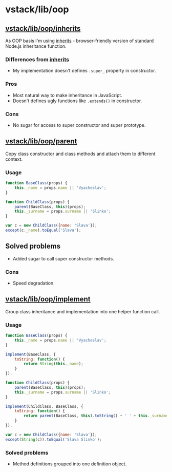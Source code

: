 # vstack/lib/oop

## [vstack/lib/oop/inherits]

As OOP basis I'm using [inherits] - browser-friendly version of standard Node.js
inheritance function.

### Differences from [inherits]

* My implementation doesn't defines `.super_` property in constructor.

### Pros

* Most natural way to make inheritance in JavaScript.
* Doesn't defines ugly functions like `.extends()` in constructor.

### Cons

* No sugar for access to super constructor and super prototype.


## [vstack/lib/oop/parent]

Copy class constructor and class methods and attach them to different context.

### Usage

```js
function BaseClass(props) {
    this._name = props.name || 'Vyacheslav';
}

function ChildClass(props) {
    parent(BaseClass, this)(props);
    this._surname = props.surname || 'Slinko';
}

var c = new ChildClass({name: 'Slava'});
except(c._name).toEqual('Slava');
```

## Solved problems

* Added sugar to call super constructor methods.

### Cons

* Speed degradation.


## [vstack/lib/oop/implement]

Group class inheritance and implementation into one helper function call.

### Usage

```js
function BaseClass(props) {
    this._name = props.name || 'Vyacheslav';
}

implement(BaseClass, {
    toString: function() {
        return String(this._name);
    }
});

function ChildClass(props) {
    parent(BaseClass, this)(props);
    this._surname = props.surname || 'Slinko';
}

implement(ChildClass, BaseClass, {
    toString: function() {
        return parent(BaseClass, this).toString() + ' ' + this._surname;
    }
});

var c = new ChildClass({name: 'Slava'});
except(String(c)).toEqual('Slava Slinko');
```

### Solved problems

* Method definitions grouped into one definition object.


[vstack/lib/oop/inherits]: https://github.com/vslinko/vstack/blob/master/lib/oop/inherits.js
[vstack/lib/oop/parent]: https://github.com/vslinko/vstack/blob/master/lib/oop/parent.js
[vstack/lib/oop/implement]: https://github.com/vslinko/vstack/blob/master/lib/oop/implement.js
[inherits]: https://www.npmjs.org/package/inherits
